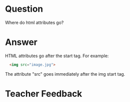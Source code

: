 # Question
Where do html attributes go?

# Answer
HTML attributes go after the start tag. For example:

```html
  <img src="image.jpg">
```
The attribute "src" goes immediately after the img start tag.

# Teacher Feedback